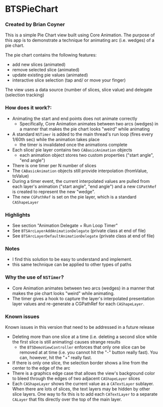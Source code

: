 # BTSPieChart

### Created by Brian Coyner

This is a simple Pie Chart view built using Core Animation. The purpose of this app is to demonstrate a technique for animating arc (i.e. wedges) of a pie chart. 

The pie chart contains the following features:

- add new slices (animated)
- remove selected slice (animated)
- update existing pie values (animated)
- interactive slice selection (tap and/ or move your finger)

The view uses a data source (number of slices, slice value) and delegate (selection tracking)

### How does it work?:

- Animating the start and end points does not animate correctly
  - Specifically, Core Animation animates between two arcs (wedges) in a manner that makes the pie chart looks "weird" while animating
- A standard `NSTimer` is added to the main thread's run loop (fires every 1/60th sec) while the animation takes place
  - the timer is invalidated once the animations complete
- Each slice/ pie layer contains two `CABasicAnimation` objects
  - each animation object stores two custom properties ("start angle", "end angle")
- There is one timer per N number of slices
- The `CABasicAnimation` objects still provide interpolation (fromValue, toValue)
- During a timer event, the current interpolated values are pulled from each layer's animation ("start angle", "end angle")  and a new `CGPathRef` is created to represent the new "wedge".
- The new `CGPathRef` is set on the pie layer, which is a standard `CAShapeLayer`

### Highlights

- See section "Animation Delegate + Run Loop Timer"
- See `BTSArcLayerAddAnimationDelegate` (private class at end of file)
- See `BTSArcLayerDefaultAnimationDelegate` (private class at end of file)

### Notes

- I find this solution to be easy to understand and implement.
- this same technique can be applied to other types of paths

### Why the use of `NSTimer`?

- Core Animation animates between two arcs (wedges) in a manner that makes the pie chart looks "weird" while animating.
- The timer gives a hook to capture the layer's interpolated presentation layer values and re-generate a CGPathRef for each `CAShapeLayer`.
 
###  Known issues

Known issues in this version that need to be addressed in a future release

- Deleting more than one slice at a time (i.e. deleting a second slice while the first slice is still animating) causes strange results
  - the `BTSDemoViewController` enforces that only one slice can be removed at at time (i.e. you cannot hit the "-" button really fast). You can, however, hit the "+" really fast. 
- If there is only one slice, the selection border shows a line from the center to the edge of the arc
- There is a graphics edge case that allows the view's background color to bleed through the edges of two adjacent `CAShapeLayer` slices
- Each `CAShapeLayer` shows the current value as a `CATextLayer` sublayer. When there are lots of slices, the text layers may be hidden
   by other slice layers. One way to fix this is to add each `CATextLayer` to a separate `CALayer` that fits directly over the top of the main layer. 